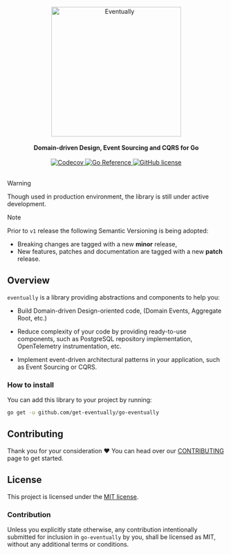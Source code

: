 <!-- markdownlint-disable-file MD033 -->
<!-- markdownlint-disable-file MD041 -->

<br />
<div align="center">
    <img alt="Eventually" src = "./resources/logo.png" width = 300>
</div>
<br />
<div align="center">
    <strong>
        Domain-driven Design, Event Sourcing and CQRS for Go
    </strong>
</div>
<br />
<div align="center">
    <!-- Code Coverage -->
    <a href="https://app.codecov.io/gh/get-eventually/go-eventually">
        <img alt="Codecov" src="https://img.shields.io/codecov/c/github/get-eventually/go-eventually?style=flat-square">
    </a>
    <!-- pkg.go.dev -->
    <a href="https://pkg.go.dev/github.com/get-eventually/go-eventually">
        <img alt="Go Reference"
        src="https://pkg.go.dev/badge/github.com/get-eventually/go-eventually.svg">
    </a>
    <!-- License -->
    <a href="./LICENSE">
        <img alt="GitHub license"
        src="https://img.shields.io/github/license/get-eventually/go-eventually?style=flat-square">
    </a>
</div>
<br />

> [!WARNING]
> Though used in production environment, the library is still under active development.

<!-- markdownlint false positive -->

> [!NOTE]
> Prior to `v1` release the following Semantic Versioning
is being adopted:
>
> * Breaking changes are tagged with a new **minor** release,
> * New features, patches and documentation are tagged with a new **patch** release.

## Overview

`eventually` is a library providing abstractions and components to help you:

* Build Domain-driven Design-oriented code, (Domain Events, Aggregate Root, etc.)

* Reduce complexity of your code by providing ready-to-use components, such as PostgreSQL repository implementation, OpenTelemetry instrumentation, etc.

* Implement event-driven architectural patterns in your application, such as Event Sourcing or CQRS.

### How to install

You can add this library to your project by running:

```sh
go get -u github.com/get-eventually/go-eventually
```

## Contributing

Thank you for your consideration ❤️ You can head over our [CONTRIBUTING](./CONTRIBUTING.md) page to get started.

## License

This project is licensed under the [MIT license](LICENSE).

### Contribution

Unless you explicitly state otherwise, any contribution intentionally submitted for inclusion in `go-eventually` by you, shall be licensed as MIT, without any additional terms or conditions.
